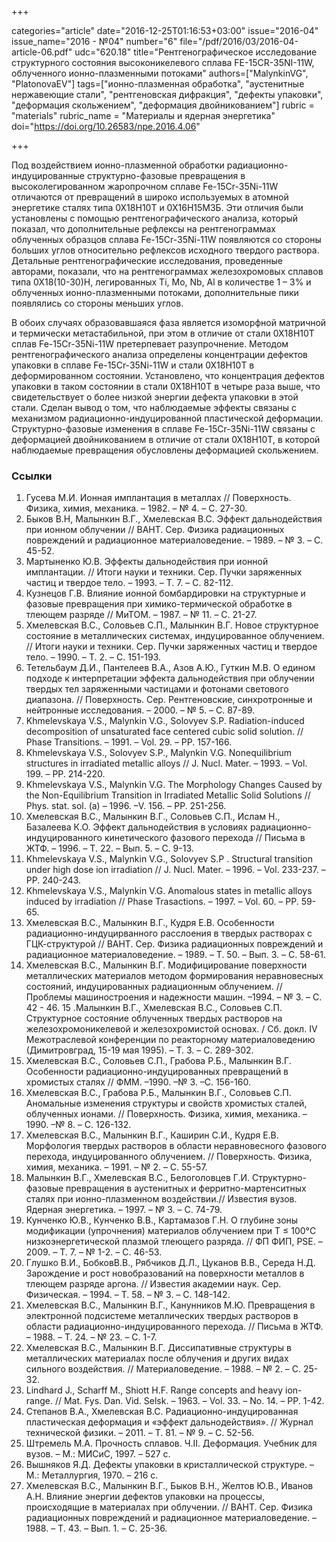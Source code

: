 +++

categories="article"
date="2016-12-25T01:16:53+03:00"
issue="2016-04"
issue_name="2016 - №04"
number="6"
file="/pdf/2016/03/2016-04-article-06.pdf"
udc="620.18"
title="Рентгенографическое исследование структурного состояния высоконикелевого сплава FE-15CR-35NI-11W, облученного ионно-плазменными потоками"
authors=["MalynkinVG", "PlatonovaEV"]
tags=["ионно-плазменная обработка", "аустенитные нержавеющие стали", "рентгеновская дифракция", "дефекты упаковки", "деформация скольжением", "деформация двойникованием"]
rubric = "materials"
rubric_name = "Материалы и ядерная энергетика"
doi="https://doi.org/10.26583/npe.2016.4.06"

+++

Под воздействием ионно-плазменной обработки радиационно-индуцированные структурно-фазовые превращения в высоколегированном жаропрочном сплаве Fe-15Cr-35Ni-11W отличаются от превращений в широко используемых в атомной энергетике сталях типа 0Х18Н10Т и 0Х16Н15М3Б. Эти отличия были установлены с помощью рентгенографического анализа, который показал, что дополнительные рефлексы на рентгенограммах облученных образцов сплава Fe-15Cr-35Ni-11W появляются со стороны больших углов относительно рефлексов исходного твердого раствора. Детальные рентгенографические исследования, проведенные авторами, показали, что на рентгенограммах железохромовых сплавов типа 0Х18(10-30)Н, легированных Ti, Mo, Nb, Al в количестве 1 – 3% и облученных ионно-плазменными потоками, дополнительные пики появлялись со стороны меньших углов.

В обоих случаях образовавшаяся фаза является изоморфной матричной и термически метастабильной, при этом в отличие от стали 0Х18Н10Т сплав Fe-15Cr-35Ni-11W претерпевает разупрочнение. Методом рентгенографического анализа определены концентрации дефектов упаковки в сплаве Fe-15Cr-35Ni-11W и стали 0Х18Н10Т в деформированном состоянии. Установлено, что концентрация дефектов упаковки в таком состоянии в стали 0Х18Н10Т в четыре раза выше, что свидетельствует о более низкой энергии дефекта упаковки в этой стали. Сделан вывод о том, что наблюдаемые эффекты связаны с механизмом радиационно-индуцированной пластической деформации. Структурно-фазовые изменения в сплаве Fe-15Cr-35Ni-11W связаны с деформацией двойникованием в отличие от стали 0Х18Н10Т, в которой наблюдаемые превращения обусловлены деформацией скольжением.

### Ссылки

1. Гусева М.И. Ионная имплантация в металлах // Поверхность. Физика, химия, механика. – 1982. – № 4. – С. 27-30.
2. Быков В.Н, Малынкин В.Г., Хмелевская В.С. Эффект дальнодействия при ионном облучении // ВАНТ. Сер. Физика радиационных повреждений и радиационное материаловедение. – 1989. – № 3. – С. 45-52.
3. Мартыненко Ю.В. Эффекты дальнодействия при ионной имплантации. // Итоги науки и техники. Сер. Пучки заряженных частиц и твердое тело. – 1993. – Т. 7. – С. 82-112.
4. Кузнецов Г.В. Влияние ионной бомбардировки на структурные и фазовые превращения при химико-термической обработке в тлеющем разряде // МиТОМ. – 1987. – № 11. – С. 21-27.
5. Хмелевская В.С., Соловьев С.П., Малынкин В.Г. Новое структурное состояние в металлических системах, индуцированное облучением. // Итоги науки и техники. Сер. Пучки заряженных частиц и твердое тело. – 1990. – Т. 2. – С. 151-193.
6. Тетельбаум Д.И., Пантелеев В.А., Азов А.Ю., Гуткин М.В. О едином подходе к интерпретации эффекта дальнодействия при облучении твердых тел заряженными частицами и фотонами светового диапазона. // Поверхность. Сер. Рентгеновские, синхротронные и нейтронные исследования. – 2000. – № 5. – С. 87-89.
7. Khmelevskaya V.S., Malynkin V.G., Solovyev S.P. Radiation-induced decomposition of unsaturated face centered cubic solid solution. // Phase Transitions. – 1991. – Vol. 29. – PP. 157-166.
8. Khmelevskaya V.S., Solovyev S.P., Malynkin V.G. Nonequilibrium structures in irradiated metallic alloys // J. Nucl. Mater. – 1993. – Vol. 199. – PP. 214-220.
9. Khmelevskaya V.S., Malynkin V.G. The Morphology Changes Caused by the Non-Equilibrium Transition in Irradiated Metallic Solid Solutions // Phys. stat. sol. (a) – 1996. –V. 156. – PP. 251-256.
10. Хмелевская В.С., Малынкин В.Г., Соловьев С.П., Ислам Н., Базалеева К.О. Эффект дальнодействия в условиях радиационно-индуцированного кинетического фазового перехода // Письма в ЖТФ. – 1996. – Т. 22. – Вып. 5. – С. 9-13.
11. Khmelevskaya V.S., Malynkin V.G., Solovyev S.P . Structural transition under high dose ion irradiation // J. Nucl. Mater. – 1996. – Vol. 233-237. – PP. 240-243.
12. Khmelevskaya V.S., Malynkin V.G. Anomalous states in metallic alloys induced by irradiation // Phase Trasactions. – 1997. – Vol. 60. – PP. 59-65.
13. Хмелевская В.С., Малынкин В.Г., Кудря Е.В. Особенности радиационно-индуцирванного расслоения в твердых растворах с ГЦК-структурой // ВАНТ. Сер. Физика радиационных повреждений и радиационное материаловедение. – 1989. – Т. 50. – Вып. 3. – С. 58-61.
14. Хмелевская В.С., Малынкин В.Г. Модифицирование поверхности металлических материалов методом формирования неравновесных состояний, индуцированных радиационным облучением. // Проблемы машиностроения и надежности машин. –1994. – № 3. – С. 42 - 46.
15 .Малынкин В.Г., Хмелевская В.С., Соловьев С.П. Структурное состояние облученных твердых растворов на железохромоникелевой и железохромистой основах. / Сб. докл. IV Межотраслевой конференции по реакторному материаловедению (Димитровград, 15-19 мая 1995). – Т. 3. – С. 289-302.
16. Хмелевская В.С., Соловьев С.П., Грабова Р.Б., Малынкин В.Г. Особенности радиационно-индуцированных превращений в хромистых сталях // ФММ. –1990. –№ 3. –С. 156-160.
17. Хмелевская В.С., Грабова Р.Б., Малынкин В.Г., Соловьев С.П. Аномальные изменения структуры и свойств хромистых сталей, облученных ионами. // Поверхность. Физика, химия, механика. – 1990. –№ 8. – С. 126-132.
18. Хмелевская В.С., Малынкин В.Г., Каширин С.И., Кудря Е.В. Морфология твердых растворов в области неравновесного фазового перехода, индуцированного облучением. // Поверхность. Физика, химия, механика. – 1991. – № 2. – С. 55-57.
19. Малынкин В.Г., Хмелевская В.С., Белоголовцев Г.И. Структурно-фазовые превращения в аустенитных и ферритно-мартенситных сталях при ионно-плазменном воздействии.// Известия вузов. Ядерная энергетика. – 1997. – № 3. – С. 74-79.
20. Кунченко Ю.В., Кунченко В.В., Картамазов Г.Н. О глубине зоны модификации (упрочнения) материалов облучением при Т ≤ 100°C низкоэнергетической плазмой тлеющего разряда. // ФП ФИП, PSE. – 2009. – Т. 7. – № 1-2. – C. 46-53.
21. Глушко В.И., БобковВ.В., Рябчиков Д.Л., Цуканов В.В., Середа Н.Д. Зарождение и рост новобразований на поверхности металлов в тлеющем разряде аргона. // Известия академии наук. Сер. Физическая. – 1994. – Т. 58. – № 3. – С. 148-142.
22. Хмелевская В.С., Малынкин В.Г., Канунников М.Ю. Превращения в электронной подсистеме металлических твердых растворов в области радиационно-индуцированного перехода. // Письма в ЖТФ. – 1988. – Т. 24. – № 23. – С. 1-7.
23. Хмелевская В.С., Малынкин В.Г. Диссипативные структуры в металлических материалах после облучения и других видах сильного воздействия. // Материаловедение. – 1988. – № 2. – С. 25-32.
24. Lindhard J., Scharff M., Shiott H.F. Range concepts and heavy ion-range. // Mat. Fys. Dan. Vid. Selsk. – 1963. – Vol. 33. – No. 14. – PP. 1-42.
25. Степанов В.А., Хмелевская В.С. Радиационно-индуцированная пластическая деформация и «эффект дальнодействия». // Журнал технической физики. – 2011. – Т. 81. – № 9. – С. 52-56.
26. Штремель М.А. Прочность сплавов. Ч.II. Деформация. Учебник для вузов. – М.: МИСиС, 1997. – 527 с.
27. Вышняков Я.Д. Дефекты упаковки в кристаллической структуре. – М.: Металлургия, 1970. – 216 с.
28. Хмелевская В.С., Малынкин В.Г., Быков В.Н., Желтов Ю.В., Иванов А.Н. Влияние энергии дефектов упаковки на процессы, происходящие в материалах при облучении. // ВАНТ. Сер. Физика радиационных повреждений и радиационное материаловедение. – 1988. – Т. 43. – Вып. 1. – С. 25-36.